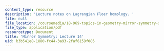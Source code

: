 ```yaml
---
content_type: resource
description: 'Lecture notes on Lagrangian Floer homology. '
file: null
file_location: /coursemedia/18-969-topics-in-geometry-mirror-symmetry-spring-2009/b3b541e81880fc443a932faf6159f085_MIT18_969s09_lec14.pdf
file_type: application/pdf
resourcetype: Document
title: 'Mirror Symmetry: Lecture 14'
uid: b3b541e8-1880-fc44-3a93-2faf6159f085
---
```

